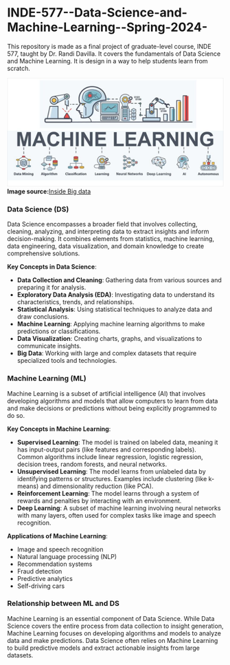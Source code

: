 # INDE-577--Data-Science-and-Machine-Learning--Spring-2024-

This repository is made as a final project of graduate-level course, INDE 577, taught by Dr. Randi Davilla. It covers the fundamentals of Data Science and Machine Learning. It is design in a way to help students learn from scratch.  

![Machine learning](Images/Image_1.jpeg) **Image source:**[Inside Big data](https://insidebigdata.com/2024/03/25/the-data-disconnect-a-key-challenge-for-machine-learning-deployment/)

### Data Science (DS)
Data Science encompasses a broader field that involves collecting, cleaning, analyzing, and interpreting data to extract insights and inform decision-making. It combines elements from statistics, machine learning, data engineering, data visualization, and domain knowledge to create comprehensive solutions.

**Key Concepts in Data Science**:
- **Data Collection and Cleaning**: Gathering data from various sources and preparing it for analysis.
- **Exploratory Data Analysis (EDA)**: Investigating data to understand its characteristics, trends, and relationships.
- **Statistical Analysis**: Using statistical techniques to analyze data and draw conclusions.
- **Machine Learning**: Applying machine learning algorithms to make predictions or classifications.
- **Data Visualization**: Creating charts, graphs, and visualizations to communicate insights.
- **Big Data**: Working with large and complex datasets that require specialized tools and technologies.

### Machine Learning (ML)
Machine Learning is a subset of artificial intelligence (AI) that involves developing algorithms and models that allow computers to learn from data and make decisions or predictions without being explicitly programmed to do so.

**Key Concepts in Machine Learning**:
- **Supervised Learning**: The model is trained on labeled data, meaning it has input-output pairs (like features and corresponding labels). Common algorithms include linear regression, logistic regression, decision trees, random forests, and neural networks.
- **Unsupervised Learning**: The model learns from unlabeled data by identifying patterns or structures. Examples include clustering (like k-means) and dimensionality reduction (like PCA).
- **Reinforcement Learning**: The model learns through a system of rewards and penalties by interacting with an environment.
- **Deep Learning**: A subset of machine learning involving neural networks with many layers, often used for complex tasks like image and speech recognition.

**Applications of Machine Learning**:
- Image and speech recognition
- Natural language processing (NLP)
- Recommendation systems
- Fraud detection
- Predictive analytics
- Self-driving cars

### Relationship between ML and DS
Machine Learning is an essential component of Data Science. While Data Science covers the entire process from data collection to insight generation, Machine Learning focuses on developing algorithms and models to analyze data and make predictions. Data Science often relies on Machine Learning to build predictive models and extract actionable insights from large datasets.



